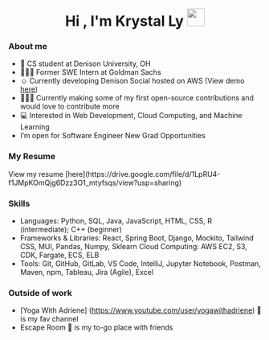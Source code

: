 
<h1 align="center"><b>Hi , I'm Krystal Ly </b><img src="https://media.giphy.com/media/hvRJCLFzcasrR4ia7z/giphy.gif" width="35"></h1>
	
<h3>About me</h3>

- 🏫 CS student at Denison University, OH
- 👩🏻‍💻 Former SWE Intern at Goldman Sachs
- ☺️ Currently developing Denison Social hosted on AWS (View demo [here](https://d2043rjub15yfz.cloudfront.net/))
- 🧑‍🤝‍🧑 Currently making some of my first open-source contributions and would love to contribute more
- 💻 Interested in Web Development, Cloud Computing, and Machine Learning
- I’m open for Software Engineer New Grad Opportunities

<h3>My Resume</h3>
View my resume [here](https://drive.google.com/file/d/1LpRU4-f1JMpKOmQjg6Dzz3O1_mtyfsqs/view?usp=sharing)

<h3>Skills</h3>

- Languages: Python, SQL, Java, JavaScript, HTML, CSS, R (intermediate); C++ (beginner)
- Frameworks & Libraries: React, Spring Boot, Django, Mockito, Tailwind CSS, MUI, Pandas, Numpy, Sklearn Cloud Computing: AWS EC2, S3, CDK, Fargate, ECS, ELB
- Tools: Git, GitHub, GitLab, VS Code, IntelliJ, Jupyter Notebook, Postman, Maven, npm, Tableau, Jira (Agile), Excel

<h3>Outside of work</h3>

- [Yoga With Adriene] (https://www.youtube.com/user/yogawithadriene) 🧘 is my fav channel
- Escape Room 🧩 is my to-go place with friends


